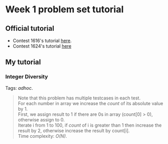 # Week 1 problem set tutorial

## Official tutorial
- Contest 1616's tutorial [here](https://codeforces.com/blog/entry/98501).
- Contest 1624's tutorial [here](https://codeforces.com/blog/entry/98942)

## My tutorial

### Integer Diversity<br>
Tags: *adhoc*.
> Note that this problem has multiple testcases in each test. <br>
> For each number in array we increase the *count* of its absolute value by 1. <br>
> First, we assign result to 1 if there are 0s in array (count[0] > 0), otherwise assign to 0. <br>
> Iterate i from 1 to 100, if *count* of i is greater than 1 then increase the result by 2, otherwise increase the result by count[i]. <br>
> Time complexity: *O(N)*.